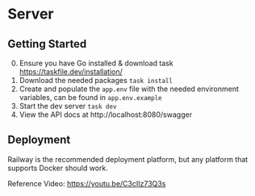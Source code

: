 # Server

## Getting Started

0. Ensure you have Go installed & download task https://taskfile.dev/installation/
1. Download the needed packages `task install`
2. Create and populate the `app.env` file with the needed environment variables, can be found in `app.env.example`
3. Start the dev server `task dev`
4. View the API docs at http://localhost:8080/swagger

## Deployment

Railway is the recommended deployment platform, but any platform that supports Docker should work.

Reference Video: https://youtu.be/C3cIIz73Q3s
